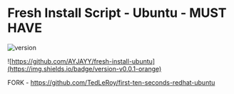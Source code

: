 # Fresh Install Script - Ubuntu - MUST HAVE
![version](https://img.shields.io/badge/version-v0.0.1-orange)

![https://github.com/AYJAYY/fresh-install-ubuntu](https://img.shields.io/badge/version-v0.0.1-orange)

FORK - https://github.com/TedLeRoy/first-ten-seconds-redhat-ubuntu
